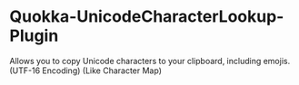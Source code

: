 # Quokka-UnicodeCharacterLookup-Plugin
Allows you to copy Unicode characters to your clipboard, including emojis. (UTF-16 Encoding) (Like Character Map)
